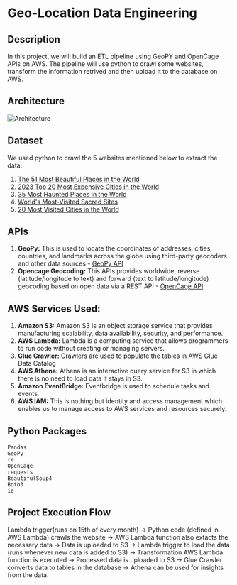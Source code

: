 # Geo-Location Data Engineering

## Description
In this project, we will build an ETL pipeline using GeoPY and OpenCage APIs on AWS. The pipeline will use python to crawl some websites, transform the information retrived and then upload it to the database on AWS.

## Architecture 
![Architecture](https://github.com/aman-tripathi-01/geo-location-data-engineering-project/assets/31034814/15b37927-f06d-445a-8e56-96c25b9a38d0)

## Dataset
We used python to crawl the 5 websites mentioned below to extract the data:
1. [The 51 Most Beautiful Places in the World](https://www.cntraveler.com/galleries/2015-11-27/the-50-most-beautiful-places-in-the-world)
2. [2023 Top 20 Most Expensive Cities in the World](https://www.caproasia.com/2023/06/21/2023-top-20-most-expensive-cities-in-the-world-top-10-cities-are-new-york-hong-kong-geneva-london-singapore-zurich-san-francisco-tel-aviv-seoul-tokyo/)
3. [35 Most Haunted Places in the World](https://www.travelandleisure.com/holiday-travel/halloween/most-haunted-places-in-the-world)
4. [World's Most-Visited Sacred Sites](https://www.travelandleisure.com/attractions/worlds-most-visited-sacred-sites)
5. [20 Most Visited Cities in the World](https://travelness.com/most-visited-cities-in-the-world)

## APIs
1. **GeoPy:** This is used to locate the coordinates of addresses, cities, countries, and landmarks across the globe using third-party geocoders and other data sources - [GeoPy API](https://geopy.readthedocs.io/en/latest/)
2. **Opencage Geocoding:** This APIs provides worldwide, reverse (latitude/longitude to text) and forward (text to latitude/longitude) geocoding based on open data via a REST API - [OpenCage API](https://opencagedata.com/api)

## AWS Services Used:
1. **Amazon S3:** Amazon S3 is an object storage service that provides manufacturing scalability, data availability, security, and performance.
2. **AWS Lambda:** Lambda is a computing service that allows programmers to run code without creating or managing servers.
3. **Glue Crawler:** Crawlers are used to populate the tables in AWS Glue Data Catalog
4. **AWS Athena:** Athena is an interactive query service for S3 in which there is no need to load data it stays in S3.
5. **Amazon EventBridge:** Eventbridge is used to schedule tasks and events.
6. **AWS IAM:** This is nothing but identity and access management which enables us to manage access to AWS services and resources securely.

## Python Packages
```
Pandas
GeoPy
re
OpenCage
requests
BeautifulSoup4
Boto3
io
```
## Project Execution Flow
Lambda trigger(runs on 15th of every month) -> Python code (defined in AWS Lambda) crawls the website -> AWS Lambda function also extacts the necessary data -> Data is uploaded to S3 -> Lambda trigger to load the data (runs whenever new data is added to S3) -> Transformation AWS Lambda function is executed -> Processed data is uploaded to S3 -> Glue Crawler converts data to tables in the database -> Athena can be used for insights from the data.
